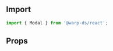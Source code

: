 ## Import

```js
import { Modal } from '@warp-ds/react';
```

## Props

<!-- <api-table type=react component="Modal" /> -->